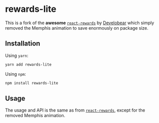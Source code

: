 # rewards-lite
This is a fork of the **awesome** [`react-rewards`](https://github.com/thedevelobear/react-rewards) by [Develobear](https://github.com/thedevelobear) which simply removed the Memphis animation to save enormously on package size. 

## Installation
Using `yarn`:
```bash
yarn add rewards-lite
```

Using `npm`:
```bash
npm install rewards-lite
```

## Usage
The usage and API is the same as from [`react-rewards`](https://www.npmjs.com/package/react-rewards), except for the removed Memphis animation.
